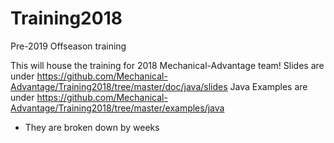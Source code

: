 # Training2018
Pre-2019 Offseason training

This will house the training for 2018 Mechanical-Advantage team!
Slides are under https://github.com/Mechanical-Advantage/Training2018/tree/master/doc/java/slides
Java Examples are under https://github.com/Mechanical-Advantage/Training2018/tree/master/examples/java
  - They are broken down by weeks
